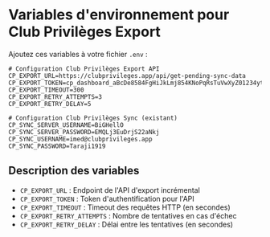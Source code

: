 # Variables d'environnement pour Club Privilèges Export

Ajoutez ces variables à votre fichier `.env` :

```env
# Configuration Club Privilèges Export API
CP_EXPORT_URL=https://clubprivileges.app/api/get-pending-sync-data
CP_EXPORT_TOKEN=cp_dashboard_aBcDe8584FgHiJkLmj854KNoPqRsTuVwXyZ01234ythrdGHjs56789
CP_EXPORT_TIMEOUT=300
CP_EXPORT_RETRY_ATTEMPTS=3
CP_EXPORT_RETRY_DELAY=5

# Configuration Club Privilèges Sync (existant)
CP_SYNC_SERVER_USERNAME=BiGHellO
CP_SYNC_SERVER_PASSWORD=EMQLj3EuDrjS22aNkj
CP_SYNC_USERNAME=imed@clubprivileges.app
CP_SYNC_PASSWORD=Taraji1919
```

## Description des variables

- `CP_EXPORT_URL` : Endpoint de l'API d'export incrémental
- `CP_EXPORT_TOKEN` : Token d'authentification pour l'API
- `CP_EXPORT_TIMEOUT` : Timeout des requêtes HTTP (en secondes)
- `CP_EXPORT_RETRY_ATTEMPTS` : Nombre de tentatives en cas d'échec
- `CP_EXPORT_RETRY_DELAY` : Délai entre les tentatives (en secondes)
